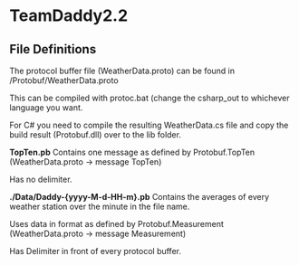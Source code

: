 # TeamDaddy2.2

## File Definitions

The protocol buffer file (WeatherData.proto) can be found in /Protobuf/WeatherData.proto

This can be compiled with protoc.bat (change the csharp_out to whichever language you want.

For C# you need to compile the resulting WeatherData.cs file and copy the build result (Protobuf.dll) over to the lib folder.

**TopTen.pb**
  Contains one message as defined by Protobuf.TopTen (WeatherData.proto -> message TopTen)
  
  Has no delimiter.
  
**./Data/Daddy-{yyyy-M-d-HH-m}.pb**
  Contains the averages of every weather station over the minute in the file name.
  
  Uses data in format as defined by Protobuf.Measurement (WeatherData.proto -> message Measurement)
  
  Has Delimiter in front of every protocol buffer.
